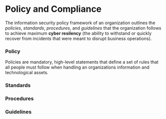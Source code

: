 # Policy and Compliance

The information security policy framework of an organization outlines the *policies*, *standards*, *procedures*, and *guidelines* that the organization follows to achieve maximum **cyber resilency** (the ability to withstand or quickly recover from incidents that were meant to disrupt business operations). 

### Policy

Policies are mandatory, high-level statements that define a set of rules that all people must follow when handling an organizations information and technological assets. 

### Standards


### Procedures


### Guidelines


